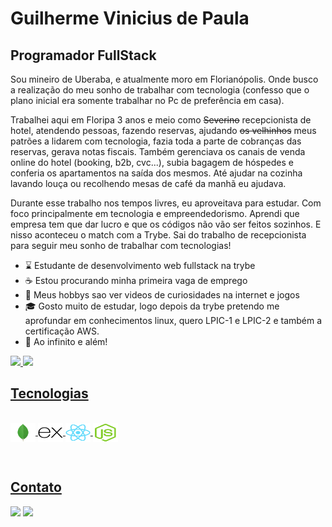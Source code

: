  <div>
  <h1>Guilherme Vinicius de Paula</h1>
  <h2>Programador FullStack</h2>
  <p>Sou mineiro de Uberaba, e atualmente moro em Florianópolis. Onde busco a realização do meu sonho de trabalhar com tecnologia (confesso que o plano inicial era somente trabalhar no Pc de preferência em casa).</p>
  <p>Trabalhei aqui em Floripa 3 anos e meio como <del>Severino</del> recepcionista de hotel, atendendo pessoas, fazendo reservas, ajudando <del>os velhinhos</del> meus patrões a lidarem com tecnologia, fazia toda a parte de cobranças das reservas, gerava notas fiscais. Também gerenciava os canais de venda online do hotel (booking, b2b, cvc...), subia bagagem de hóspedes e conferia os apartamentos na saída dos mesmos. Até ajudar na cozinha lavando louça ou recolhendo mesas de café da manhã eu ajudava.</p>
  <p>Durante esse trabalho nos tempos livres, eu aproveitava para estudar. Com foco principalmente em tecnologia e empreendedorismo. Aprendi que empresa tem que dar lucro e que os códigos não vão ser feitos sozinhos. E nisso aconteceu o match com a Trybe. Sai do trabalho de recepcionista para seguir meu sonho de trabalhar com tecnologias! </p>
  <ul>
  <li>&#8987 Estudante de desenvolvimento web fullstack na trybe</li>
  <li>&#9749 Estou procurando minha primeira vaga de emprego</li>
  <li>&#127871 Meus hobbys sao ver videos de curiosidades na internet e jogos</li>
  <li>&#127891 Gosto muito de estudar, logo depois da trybe pretendo me aprofundar em conhecimentos linux, quero LPIC-1 e LPIC-2 e também a certificação AWS.</li>
  <li>&#128640 Ao infinito e além!</li>
  </ul>
  <a href="https://github.com/0xguidev">
  <img height="180em" src="https://github-readme-stats.vercel.app/api?username=0xguidev&show_icons=true&theme=gruvbox&include_all_commits=true&count_private=true"/>
  <img height="180em" src="https://github-readme-stats.vercel.app/api/top-langs/?username=0xguidev&layout=compact&langs_count=7&theme=gruvbox"/>
</div>
 <h2>Tecnologias</h2>
<div style="display: inline_block"><br>
  <img align="center" alt="Gui-MONGO" height="30" width="40" src="https://raw.githubusercontent.com/devicons/devicon/master/icons/mongodb/mongodb-original.svg">
  <img align="center" alt="Gui-EX" height="30" width="40" src="https://raw.githubusercontent.com/devicons/devicon/master/icons/express/express-original.svg">
  <img align="center" alt="Gui-React" height="30" width="40" src="https://raw.githubusercontent.com/devicons/devicon/master/icons/react/react-original.svg">
  <img align="center" alt="Gui-NODE" height="30" width="40" src="https://raw.githubusercontent.com/devicons/devicon/master/icons/nodejs/nodejs-original.svg">
</div>
 <div>
  <p> <br> </p>
 </div>
 
<div> 
 <h2>Contato</h2>
  <a href="https://www.linkedin.com/in/guilhermevncdepaula/" target="_blank"><img src="https://img.shields.io/badge/-LinkedIn-%230077B5?style=for-the-badge&logo=linkedin&logoColor=white" target="_blank"></a> 
  <a href = "mailto:guilhermeviniciustrabalhO@gmail.com"><img src="https://img.shields.io/badge/-Gmail-%23333?style=for-the-badge&logo=gmail&logoColor=white" target="_blank"></a>

</div>
